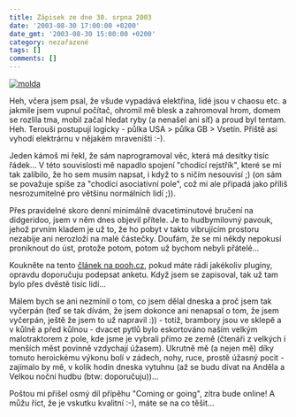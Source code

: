```yaml
---
title: Zápisek ze dne 30. srpna 2003
date: '2003-08-30 17:00:00 +0200'
date_gmt: '2003-08-30 15:00:00 +0200'
category: nezařazené
tags: []
comments: []
---
```

<p>
<div >  <a href="/assets/migrated/old-images/molda.jpg"><img alt="molda" src="/assets/migrated/old-images/molda.jpg"></a>  </div>
<p>Heh, včera jsem psal, že všude vypadává elektřina, lidé jsou v chaosu etc. a jakmile jsem vupnul počítač, ohromil mě blesk a zahromoval hrom, domem se rozlila tma, mobil začal hledat ryby (a nenašel ani síť) a proud byl tentam. Heh. Terouši postupují logicky - půlka USA &gt; půlka GB &gt; Vsetín. Příště asi vyhodí elektrárnu v nějakém mraveništi :-).</p>
<p>Jeden kámoš mi řekl, že sám naprogramoval věc, která má desítky tisíc řádek... V této souvislosti mě napadlo spojení &quot;chodící rejstřík&quot;, které se mi tak zalíbilo, že ho sem musím napsat, i když to s ničím nesouvisí ;) (on sám se považuje spíše za &quot;chodící asociativní pole&quot;, což mi ale připadá jako příliš nesrozumitelné pro většinu normálních lidí ;)).</p>
<p>Přes pravidelné skoro denní minimálně dvacetiminutové bručení na didgeridoo, jsem v něm dnes objevil přítele. Je to hudbymilovný pavouk, jehož prvním kladem je už to, že ho pobyt v takto vibrujícím prostoru nezabije ani nerozloží na malé částečky. Doufám, že se mi někdy nepokusí proniknout do úst, protože potom, potom už bychom nebyli přátelé...</p>
<p>Koukněte na tento <a href="http://www.pooh.cz/a.asp?a=2006061&db=" target="_blank">článek na pooh.cz</a>, pokud máte rádi jakékoliv pluginy, opravdu doporučuju podepsat anketu. Když jsem se zapisoval, tak už tam bylo přes dvěstě tisíc lidí...</p>
<p>Málem bych se ani nezmínil o tom, co jsem dělal dneska a proč jsem tak vyčerpán (teď se tak dívám, že jsem dokonce ani nenapsal o tom, že jsem vyčerpán, ještě že jsem to už napravil :)) - totiž, brambory jsou ve sklepě a v kůlně a před kůlnou - dvacet pytlů bylo eskortováno naším velkým malotraktorem z pole, kde jsme je vybrali přímo ze země (čtenáři z velkých i menších měst povinně vzdychají úžasem). Ukrutně mě (a nejen mě) díky tomuto heroickému výkonu bolí v zádech, nohy, ruce, prostě úžasný pocit - zajímalo by mě, v kolik hodin dneska vytuhnu (až se budu dívat na Anděla a Velkou noční hudbu (btw: doporučuju))...</p>
<p>Poštou mi přišel osmý díl přípěhu &quot;Coming or going&quot;, zítra bude online! A můžu říct, že je vskutku kvalitní :-), máte se na co těšit...</p>
